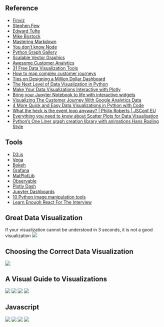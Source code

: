 ## Reference
* [Finviz](https://finviz.com/map.ashx?t=sec)
* [Stephen Few](http://www.perceptualedge.com)
* [Edward Tufte](https://www.edwardtufte.com/tufte/)
* [Mike Bostock](https://bost.ocks.org/mike/)
* [Mastering Markdown](https://guides.github.com/features/mastering-markdown/#examples)
* [You don’t know Node](https://medium.com/edge-coders/you-dont-know-node-6515a658a1ed)
* [Python Graph Gallery](https://python-graph-gallery.com/all-charts/)
* [Scalable Vector Graphics](https://en.wikipedia.org/wiki/Scalable_Vector_Graphics)
* [Awesome Customer Analytics](https://github.com/Acrotrend/Awesome-Customer-Analytics)
* [31 Free Data Visualization Tools](https://www.springboard.com/blog/31-free-data-visualization-tools/)
* [How to map complex customer journeys](https://medium.com/geckoboard-under-the-hood/how-to-map-complex-customer-journeys-8e2379bb6572)
* [Tips on Designing a Million Dollar Dashboard](https://medium.com/better-programming/tips-on-designing-a-dashboard-worth-millions-of-dollars-21b1f992dee2)
* [The Next Level of Data Visualization in Python](https://towardsdatascience.com/the-next-level-of-data-visualization-in-python-dd6e99039d5e)
* [Make Your Data Visualizations Interactive with Plotly](https://towardsdatascience.com/its-2019-make-your-data-visualizations-interactive-with-plotly-b361e7d45dc6)
* [Bring your Jupyter Notebook to life with interactive widgets](https://towardsdatascience.com/bring-your-jupyter-notebook-to-life-with-interactive-widgets-bc12e03f0916)
* [Visualizing The Customer Journey With Google Analytics Data](https://www.bounteous.com/insights/2017/09/12/visualizing-customer-journey-google-analytics-data/?ns=l)
* [4 More Quick and Easy Data Visualizations in Python with Code](https://towardsdatascience.com/4-more-quick-and-easy-data-visualizations-in-python-with-code-da9030ab3429)
* [What the heck is the event loop anyway? | Philip Roberts | JSConf EU](https://youtu.be/8aGhZQkoFbQ)
* [Everything you need to know about Scatter Plots for Data Visualisation](https://towardsdatascience.com/everything-you-need-to-know-about-scatter-plots-for-data-visualisation-924144c0bc5)
* [Python’s One Liner graph creation library with animations Hans Rosling Style](https://towardsdatascience.com/pythons-one-liner-graph-creation-library-with-animations-hans-rosling-style-f2cb50490396)

## Tools
* [D3.js](https://d3js.org)
* [Vega](https://vega.github.io/vega/)
* [Bokeh](https://bokeh.pydata.org/en/latest/)
* [Grafana](https://grafana.com)
* [MatPlotLib](https://matplotlib.org)
* [Observable](https://observablehq.com)
* [Plotly Dash](https://plot.ly/products/dash/)
* [Jupyter Dashboards](https://jupyter-dashboards-layout.readthedocs.io/en/latest/)
* [10 Python image manipulation tools](https://towardsdatascience.com/image-manipulation-tools-for-python-6eb0908ed61f)
* [Learn Enough React For The Interview](https://medium.com/bb-tutorials-and-thoughts/learn-enough-react-for-the-interview-f460a2fa3aeb)

## Great Data Visualization
If your visualization cannot be understood in 3 seconds, it is not a good visualization
![](https://github.com/geoffreylink/Projects/blob/master/10%20Visualizations/images/GreatDataVisualization.jpg)

## Choosing the Correct Data Visualization
![](https://github.com/geoffreylink/Projects/blob/master/10%20Visualizations/images/ChoosingTheCorrectDataVisualization.jpeg)

## A Visual Guide to Visualizations
![](https://github.com/geoffreylink/Projects/blob/master/10%20Visualizations/images/Visualizations_01.png)
![](https://github.com/geoffreylink/Projects/blob/master/10%20Visualizations/images/Visualizations_02.png)
![](https://github.com/geoffreylink/Projects/blob/master/10%20Visualizations/images/Visualizations_03.png)
![](https://github.com/geoffreylink/Projects/blob/master/10%20Visualizations/images/Visualizations_04.png)

## Javascript
![](https://github.com/geoffreylink/Projects/blob/master/10%20Visualizations/images/JSRuntimeEnvironment.png)
![](https://github.com/geoffreylink/Projects/blob/master/10%20Visualizations/images/NodeJSSystem_01.png)
![](https://github.com/geoffreylink/Projects/blob/master/10%20Visualizations/images/NodeJSSystem_02.png)
![](https://github.com/geoffreylink/Projects/blob/master/10%20Visualizations/images/LanguageClassification.png)
